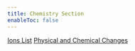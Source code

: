```yaml
---
title: Chemistry Section
enableToc: false
---
```

[Ions List](notes/year9/science/chemistry/ions.md)
[Physical and Chemical Changes](physchemchange.md)
